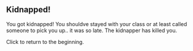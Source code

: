 Kidnapped!
--
You got kidnapped! You shouldve stayed with your class or at least called someone to pick you up.. it was so late. The kidnapper has killed you.

Click to return to the beginning.